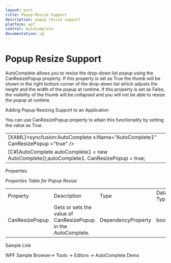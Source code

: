 ```yaml
---
layout: post
title: Popup-Resize-Support
description: popup resize support
platform: wpf
control: AutoComplete
documentation: ug
---
```


# Popup Resize Support

AutoComplete allows you to resize the drop-down list popup using the CanResizePopup property. If this property is set as True the thumb will be shown in the right bottom corner of the drop-down list which adjusts the height and the width of the popup at runtime. If this property is set as False, the visibility of the thumb will be collapsed and you will not be able to resize the popup at runtime. 

Adding Popup Resizing Support to an Application 

You can use CanResizePopup property to attain this functionality by setting the value as True.

<table>
<tr>
<td>
[XAML]&lt;syncfusion:AutoComplete x:Name="AutoComplete1" CanResizePopup ="true" /&gt;</td></tr>
<tr>
<td>
[C#]AutoComplete autoComplete1 = new AutoComplete();autoComplete1. CanResizePopup = true;</td></tr>
</table>


Properties

  _Properties Table for Popup Resize_

<table>
<tr>
<td>
Property </td><td>
Description </td><td>
Type </td><td>
Data Type </td><td>
Reference links </td></tr>
<tr>
<td>
CanResizePopup</td><td>
Gets or sets the value of CanResizePopup in the AutoComplete.</td><td>
DependencyProperty</td><td>
bool</td><td>
</td></tr>
</table>


Sample Link

WPF Sample Browser-> Tools -> Editors -> AutoComplete Demo

